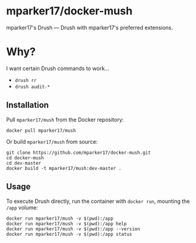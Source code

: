 # mparker17/docker-mush

mparker17's Drush — Drush with mparker17's preferred extensions.

# Why?

I want certain Drush commands to work...

* `drush rr`
* `drush audit-*`


## Installation

Pull `mparker17/mush` from the Docker repository:

```
docker pull mparker17/mush
```

Or build `mparker17/mush` from source:

```
git clone https://github.com/mparker17/docker-mush.git
cd docker-mush
cd dev-master
docker build -t mparker17/mush:dev-master .
```


## Usage

To execute Drush directly, run the container with `docker run`, mounting the `/app` volume:

```
docker run mparker17/mush -v $(pwd):/app
docker run mparker17/mush -v $(pwd):/app help
docker run mparker17/mush -v $(pwd):/app --version
docker run mparker17/mush -v $(pwd):/app status
```
